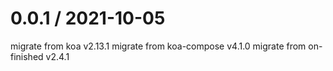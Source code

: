 # 0.0.1 / 2021-10-05

migrate from koa v2.13.1
migrate from koa-compose v4.1.0
migrate from on-finished v2.4.1
